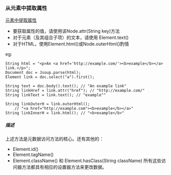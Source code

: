 ### 从元素中提取属性

[元素中提取属性](https://jsoup.org/cookbook/extracting-data/attributes-text-html)

- 要获取属性的值，请使用该Node.attr(String key)方法
- 对于元素（及其组合子项）的文本，请使用 Element.text()
- 对于HTML，使用Element.html()或Node.outerHtml()酌情

eg:

```
String html = "<p>An <a href='http://example.com/'><b>example</b></a> link.</p>";
Document doc = Jsoup.parse(html);
Element link = doc.select("a").first();

String text = doc.body().text(); // "An example link"
String linkHref = link.attr("href"); // "http://example.com/"
String linkText = link.text(); // "example""

String linkOuterH = link.outerHtml(); 
    // "<a href="http://example.com"><b>example</b></a>"
String linkInnerH = link.html(); // "<b>example</b>"

```


##### 描述
上述方法是元数据访问方法的核心。还有其他的：

- Element.id()
- Element.tagName()
- Element.className() 和 Element.hasClass(String className)
所有这些访问器方法都具有相应的设置器方法来更改数据。
